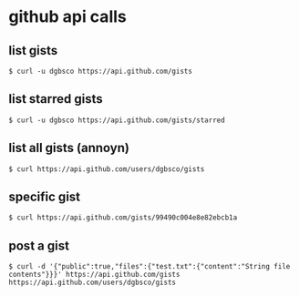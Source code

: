 # github api calls


## list gists

	$ curl -u dgbsco https://api.github.com/gists

## list starred gists

	$ curl -u dgbsco https://api.github.com/gists/starred

## list all gists (annoyn)

	$ curl https://api.github.com/users/dgbsco/gists

## specific gist

	$ curl https://api.github.com/gists/99490c004e8e82ebcb1a

## post a gist

	$ curl -d '{"public":true,"files":{"test.txt":{"content":"String file contents"}}}' https://api.github.com/gists https://api.github.com/users/dgbsco/gists
